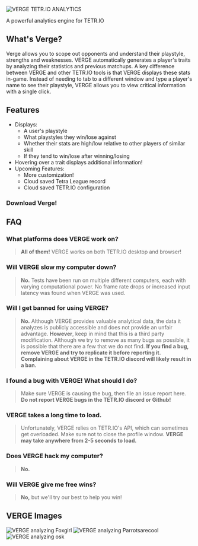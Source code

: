 ![VERGE TETR.IO ANALYTICS](https://i.ibb.co/60mS0Hg/VERGE-LOGO-FULL-1.png)

A powerful analytics engine for TETR.IO

## What's Verge?
Verge allows you to scope out opponents and understand their playstyle, strengths and weaknesses. VERGE automatically generates a player's traits by analyzing their  statistics and previous matchups. A key difference between VERGE and other TETR.IO tools is that VERGE displays these stats in-game. Instead of needing to tab to a different window and type a player's name to see their playstyle, VERGE allows you to view critical information with a single click.

## Features
- Displays:
	- A user's playstyle
	- What playstyles they win/lose against
	- Whether their stats are high/low relative to other players of similar skill
	- If they tend to win/lose after winning/losing
- Hovering over a trait displays additional information!
- Upcoming Features:
	- More customization!
	- Cloud saved Tetra League record
	- Cloud saved TETR.IO configuration
### Download Verge!

## FAQ
### What platforms does VERGE work on?
> **All of them!** VERGE works on both TETR.IO desktop and browser!
### Will VERGE slow my computer down?
> **No.** Tests have been run on multiple different computers, each with varying computational power. No frame rate drops or increased input latency was found when VERGE was used.
### Will I get banned for using VERGE?
> **No.** Although VERGE provides valuable analytical data, the data it analyzes is publicly accessible and does not provide an unfair advantage. **However**, keep in mind that this is a third party modification. Although we try to remove as many bugs as possible, it is possible that there are a few that we do not find. **If you find a bug, remove VERGE and try to replicate it before reporting it. Complaining about VERGE in the TETR.IO discord will likely result in a ban.**
### I found a bug with VERGE! What should I do?
> Make sure VERGE is causing the bug, then file an issue report here. **Do not report VERGE bugs in the TETR.IO discord or Github!**
### VERGE takes a long time to load.
> Unfortunately, VERGE relies on TETR.IO's API, which can sometimes get overloaded. Make sure not to close the profile window. **VERGE may take anywhere from 2-5 seconds to load.**
### Does VERGE hack my computer?
> **No.**
### Will VERGE give me free wins?
> **No,** but we'll try our best to help you win!

## VERGE Images
![VERGE analyzing Foxgirl](https://i.ibb.co/BZBXw7v/image-2024-01-13-220049879.png)
![VERGE analyzing Parrotsarecool](https://i.ibb.co/XVShbQz/image-2024-01-13-213044681.png)
![VERGE analyzing osk](https://i.ibb.co/H2NSFkk/image-2024-01-13-213259240.png)
